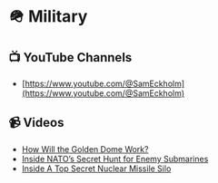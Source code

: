 # 🪖 Military

## 📺 YouTube Channels

- [https://www.youtube.com/@SamEckholm](https://www.youtube.com/@SamEckholm)

## 📹 Videos

- [How Will the Golden Dome Work?](https://www.youtube.com/watch?v=h3sbDTl2MSU)
- [Inside NATO’s Secret Hunt for Enemy Submarines](https://www.youtube.com/watch?v=EKPtNIiW_5o)
- [Inside A Top Secret Nuclear Missile Silo](https://www.youtube.com/watch?v=CRRbGScXXMY)
